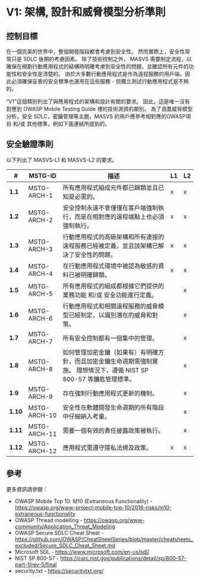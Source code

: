 # V1: 架構, 設計和威脅模型分析準則

## 控制目標

在一個完美的世界中，整個開發階段都會考慮到安全性。 然而實際上，安全性常常只是 SDLC 後期的考慮因素。 除了技術控制之外， MASVS 需要制定流程，以確保在規劃行動應用程式的結構時明確考慮到安全性的問題，並確認所有元件的功能性和安全性是清楚的。 由於大多數行動應用程式是作為遠程服務的用戶端，因此必須確保妥善的安全標準也運用在這些服務 - 但獨立測試行動應用程式是不夠的。

“V1”這個類別列出了與應用程式的架構和設計有關的要求。 因此，這是唯一沒有對應到 OWASP Mobile Testing Guide 裡的技術測資的類別。 為了涵蓋威脅模型分析，安全 SDLC，密鑰管理等主題，MASVS 的用戶應參考相對應的OWASP項目 和/或 其他標準，例如下面連結所提到的。

## 安全驗證準則

以下列出了 MASVS-L1 和 MASVS-L2 的要求。

| # | MSTG-ID | 描述 | L1 | L2 |
| -- | ---------- | ---------------------- | - | - |
| **1.1** | MSTG-ARCH-1 | 所有應用程式組成元件都已歸類並且已知是必需的。 | x | x |
| **1.2** | MSTG-ARCH-2 | 安全控制永遠不會僅僅在客戶端強制執行，而是在相對應的遠程端點上也必須強制執行。 | x | x |
| **1.3** | MSTG-ARCH-3 | 行動應用程式的高級架構和所有連接的遠程服務已經被定義，並且該架構已解決了安全性的問題。 | x | x |
| **1.4** | MSTG-ARCH-4 | 在行動應用程式環境中被認為敏感的資料已被明確歸類。 | x | x |
| **1.5** | MSTG-ARCH-5 | 所有應用程式的組成都根據它們提供的業務功能 和/或 安全功能進行定義。 |   | x |
| **1.6** | MSTG-ARCH-6 | 行動應用程式和相關遠程服務的威脅模型已經制定，以識別潛在的威脅和對策。 |   | x |
| **1.7** | MSTG-ARCH-7 | 所有安全控制都有一個集中的管理。 |   | x |
| **1.8** | MSTG-ARCH-8 | 如何管理加密金鑰（如果有）有明確方針，而且加密金鑰生命週期需強制實施。 理想情況下，遵循 NIST SP 800-57 等鑰匙管理標準。 |   | x |
| **1.9** | MSTG-ARCH-9 | 存在強制行動應用程式更新的機制。 |   | x |
| **1.10** | MSTG-ARCH-10 | 安全性在軟體開發生命週期的所有階段中仔細納入考量。 |   | x |
| **1.11** | MSTG-ARCH-11 | 需要一個有效的責任披露政策被執行。 |  | x |
| **1.12** | MSTG-ARCH-12 | 應用程式需遵守隱私法規及政策。 | x | x |

## 參考

更多資訊請參閱：

- OWASP Mobile Top 10: M10 (Extraneous Functionality) - <https://owasp.org/www-project-mobile-top-10/2016-risks/m10-extraneous-functionality>
- OWASP Thread modelling - <https://owasp.org/www-community/Application_Threat_Modeling>
- OWASP Secure SDLC Cheat Sheet - <https://github.com/OWASP/CheatSheetSeries/blob/master/cheatsheets_excluded/Secure_SDLC_Cheat_Sheet.md>
- Microsoft SDL - <https://www.microsoft.com/en-us/sdl/>
- NIST SP 800-57 - <https://csrc.nist.gov/publications/detail/sp/800-57-part-1/rev-5/final>
- security.txt - <https://securitytxt.org/>
